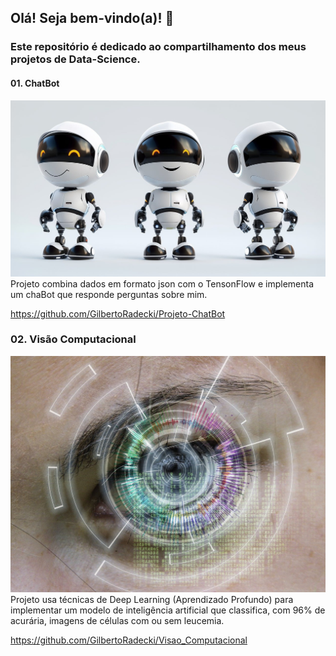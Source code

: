## Olá! Seja bem-vindo(a)! 👋

### Este repositório é dedicado ao compartilhamento dos meus projetos de Data-Science.

#### 01. ChatBot
<img src="/assets/img/cb.jpg" alt="ChatBot">
Projeto combina dados em formato json com o TensonFlow e implementa um chaBot que responde perguntas sobre mim.

https://github.com/GilbertoRadecki/Projeto-ChatBot

### 02. Visão Computacional
<img src="/assets/img/vc.jpg" alt="Visao Computacional">
Projeto usa técnicas de Deep Learning (Aprendizado Profundo) para implementar um modelo de inteligência artificial que classifica, com 96% de acurária, imagens de células com ou sem leucemia.

https://github.com/GilbertoRadecki/Visao_Computacional
